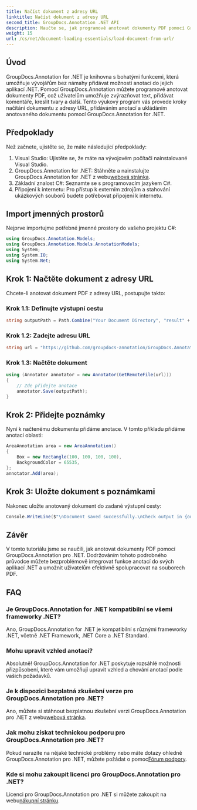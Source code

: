 ```yaml
---
title: Načíst dokument z adresy URL
linktitle: Načíst dokument z adresy URL
second_title: GroupDocs.Annotation .NET API
description: Naučte se, jak programově anotovat dokumenty PDF pomocí GroupDocs.Annotation pro .NET. Výukový program krok za krokem s příklady kódu.
weight: 15
url: /cs/net/document-loading-essentials/load-document-from-url/
---
```

## Úvod
GroupDocs.Annotation for .NET je knihovna s bohatými funkcemi, která umožňuje vývojářům bez námahy přidávat možnosti anotací do jejich aplikací .NET. Pomocí GroupDocs.Annotation můžete programově anotovat dokumenty PDF, což uživatelům umožňuje zvýrazňovat text, přidávat komentáře, kreslit tvary a další. Tento výukový program vás provede kroky načítání dokumentu z adresy URL, přidáváním anotací a ukládáním anotovaného dokumentu pomocí GroupDocs.Annotation for .NET.
## Předpoklady
Než začnete, ujistěte se, že máte následující předpoklady:
1. Visual Studio: Ujistěte se, že máte na vývojovém počítači nainstalované Visual Studio.
2.  GroupDocs.Annotation for .NET: Stáhněte a nainstalujte GroupDocs.Annotation for .NET z webu[webová stránka](https://releases.groupdocs.com/annotation/net/).
3. Základní znalost C#: Seznamte se s programovacím jazykem C#.
4. Připojení k internetu: Pro přístup k externím zdrojům a stahování ukázkových souborů budete potřebovat připojení k internetu.

## Import jmenných prostorů
Nejprve importujme potřebné jmenné prostory do vašeho projektu C#:
```csharp
using GroupDocs.Annotation.Models;
using GroupDocs.Annotation.Models.AnnotationModels;
using System;
using System.IO;
using System.Net;
```
## Krok 1: Načtěte dokument z adresy URL
Chcete-li anotovat dokument PDF z adresy URL, postupujte takto:
### Krok 1.1: Definujte výstupní cestu
```csharp
string outputPath = Path.Combine("Your Document Directory", "result" + Path.GetExtension("input.pdf"));
```
### Krok 1.2: Zadejte adresu URL
```csharp
string url = "https://github.com/groupdocs-annotation/GroupDocs.Annotation-for-.NET/blob/master/Examples/Resources/SampleFiles/input.pdf?raw=true";
```
### Krok 1.3: Načtěte dokument
```csharp
using (Annotator annotator = new Annotator(GetRemoteFile(url)))
{
    // Zde přidejte anotace
    annotator.Save(outputPath);
}
```
## Krok 2: Přidejte poznámky
Nyní k načtenému dokumentu přidáme anotace. V tomto příkladu přidáme anotaci oblasti:
```csharp
AreaAnnotation area = new AreaAnnotation()
{
    Box = new Rectangle(100, 100, 100, 100),
    BackgroundColor = 65535,
};
annotator.Add(area);
```
## Krok 3: Uložte dokument s poznámkami
Nakonec uložte anotovaný dokument do zadané výstupní cesty:
```csharp
Console.WriteLine($"\nDocument saved successfully.\nCheck output in {outputPath}.");
```

## Závěr
V tomto tutoriálu jsme se naučili, jak anotovat dokumenty PDF pomocí GroupDocs.Annotation pro .NET. Dodržováním tohoto podrobného průvodce můžete bezproblémově integrovat funkce anotací do svých aplikací .NET a umožnit uživatelům efektivně spolupracovat na souborech PDF.

## FAQ
### Je GroupDocs.Annotation for .NET kompatibilní se všemi frameworky .NET?
Ano, GroupDocs.Annotation for .NET je kompatibilní s různými frameworky .NET, včetně .NET Framework, .NET Core a .NET Standard.
### Mohu upravit vzhled anotací?
Absolutně! GroupDocs.Annotation for .NET poskytuje rozsáhlé možnosti přizpůsobení, které vám umožňují upravit vzhled a chování anotací podle vašich požadavků.
### Je k dispozici bezplatná zkušební verze pro GroupDocs.Annotation pro .NET?
 Ano, můžete si stáhnout bezplatnou zkušební verzi GroupDocs.Annotation pro .NET z webu[webová stránka](https://releases.groupdocs.com/).
### Jak mohu získat technickou podporu pro GroupDocs.Annotation pro .NET?
 Pokud narazíte na nějaké technické problémy nebo máte dotazy ohledně GroupDocs.Annotation pro .NET, můžete požádat o pomoc[Fórum podpory](https://forum.groupdocs.com/c/annotation/10).
### Kde si mohu zakoupit licenci pro GroupDocs.Annotation pro .NET?
 Licenci pro GroupDocs.Annotation pro .NET si můžete zakoupit na webu[nákupní stránku](https://purchase.groupdocs.com/buy).